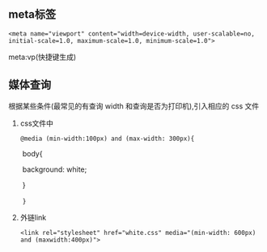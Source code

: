 ## meta标签

```<meta name="viewport" content="width=device-width, user-scalable=no, initial-scale=1.0, maximum-scale=1.0, minimum-scale=1.0">```

meta:vp(快捷键生成)

## 媒体查询

根据某些条件(最常见的有查询 width 和查询是否为打印机),引入相应的 css 文件

1. css文件中

   `@media (min-width:100px) and (max-width: 300px){` 

   ​		body{   

   ​			background: white;  

   ​		}

   ​	`}`

2. 外链link

   ```
   <link rel="stylesheet" href="white.css" media="(min-width: 600px) and (maxwidth:400px)">
   ```

​	



